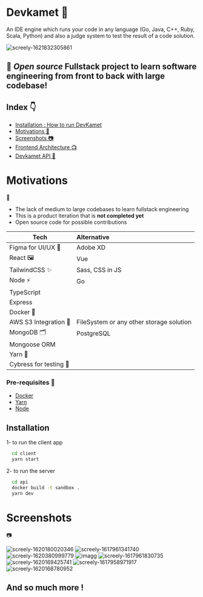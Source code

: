 # Devkamet 🌄
An IDE engine which runs your code in any language (Go, Java, C++, Ruby, Scala, Python) and also a judge system to test the result of a code solution.


![screely-1621832305861](https://user-images.githubusercontent.com/50620277/120557382-7d8a5e00-c406-11eb-9733-41f27d43b3a8.png)

## 🎈 *Open source* Fullstack project to learn software engineering from front to back with large codebase!

## Index 👇
- [Installation : How to run DevKamet](#installation)
- [Motivations 🔭](#motivations)
- [Screenshots 📷](#screenshots)
- [Frontend Architecture 📺](https://github.com/abdulrahmanAlotaibi/devkamet/tree/main/client) 
- [Devkamet API 🤖](https://github.com/abdulrahmanAlotaibi/devkamet/tree/main/api)


## <h1 id="motivations">Motivations</h1> 🔭
- The lack of medium to large codebases to learn fullstack engineering
- This is a product iteration that is **not completed yet**
- Open source code for possible contributions

| Tech        | Alternative           
| ------------- |:-------------
| Figma for UI/UX 🎨 | Adobe XD
| React 🖼    | Vue
| TailwindCSS  ✨ | Sass, CSS in JS 
| Node  ⚡   | Go
| TypeScript
| Express
| Docker 🔹
| AWS S3 Integration 📂 | FileSystem or any other storage solution 
| MongoDB 🗂 | PostgreSQL
| Mongoose ORM
| Yarn 🎠
| Cybress for testing 🧪

### Pre-requisites 🔴
- [Docker](https://docs.docker.com/docker-for-windows/install/)
- [Yarn](https://yarnpkg.com/)
- [Node](https://nodejs.org/en/download/)

## <h2 id="installation">Installation</h2> 

1- to run the client app
```bash
  cd client 
  yarn start
```

2- to run the server
```bash
  cd api
  docker build -t sandbox .
  yarn dev
```

## <h1 id="screenshots">Screenshots</h1> 📷

![screely-1620180020346](https://user-images.githubusercontent.com/50620277/120557466-a3affe00-c406-11eb-8bd5-b267e5f66e4b.png)
![screely-1617961341740](https://user-images.githubusercontent.com/50620277/120557485-ac083900-c406-11eb-96ff-01af51bb9daa.png)
![screely-1620380999779](https://user-images.githubusercontent.com/50620277/120557503-b3c7dd80-c406-11eb-96e3-fb8791c71a8a.png)
![imagg](https://user-images.githubusercontent.com/50620277/120557585-d35f0600-c406-11eb-80b3-01d0499c85ee.jpg)
![screely-1617961830735](https://user-images.githubusercontent.com/50620277/120644582-2aed8800-c480-11eb-9e41-a7823f42695f.png)
![screely-1620169425741](https://user-images.githubusercontent.com/50620277/120654496-6d1bc700-c48a-11eb-935a-887171eff894.png)
![screely-1617958971917](https://user-images.githubusercontent.com/50620277/120654504-6f7e2100-c48a-11eb-9566-d0156058a749.png)
![screely-1620168780952](https://user-images.githubusercontent.com/50620277/120654595-858be180-c48a-11eb-81cf-06edc07cd6fd.png)
## **And so much more !**
